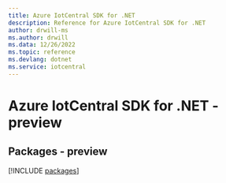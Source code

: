 ```yaml
---
title: Azure IotCentral SDK for .NET
description: Reference for Azure IotCentral SDK for .NET
author: drwill-ms
ms.author: drwill
ms.data: 12/26/2022
ms.topic: reference
ms.devlang: dotnet
ms.service: iotcentral
---
```

# Azure IotCentral SDK for .NET - preview
## Packages - preview
[!INCLUDE [packages](iotcentral-index.md)]